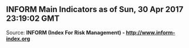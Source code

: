 ## INFORM Main Indicators as of Sun, 30 Apr 2017 23:19:02 GMT

Source: **INFORM (Index For Risk Management) - http://www.inform-index.org**
